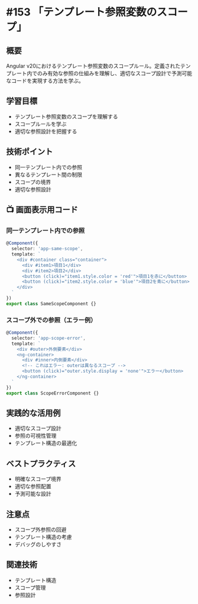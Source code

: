 # #153 「テンプレート参照変数のスコープ」

## 概要
Angular v20におけるテンプレート参照変数のスコープルール。定義されたテンプレート内でのみ有効な参照の仕組みを理解し、適切なスコープ設計で予測可能なコードを実現する方法を学ぶ。

## 学習目標
- テンプレート参照変数のスコープを理解する
- スコープルールを学ぶ
- 適切な参照設計を把握する

## 技術ポイント
- 同一テンプレート内での参照
- 異なるテンプレート間の制限
- スコープの境界
- 適切な参照設計

## 📺 画面表示用コード

### 同一テンプレート内での参照
```typescript
@Component({
  selector: 'app-same-scope',
  template: `
    <div #container class="container">
      <div #item1>項目1</div>
      <div #item2>項目2</div>
      <button (click)="item1.style.color = 'red'">項目1を赤に</button>
      <button (click)="item2.style.color = 'blue'">項目2を青に</button>
    </div>
  `
})
export class SameScopeComponent {}
```

### スコープ外での参照（エラー例）
```typescript
@Component({
  selector: 'app-scope-error',
  template: `
    <div #outer>外側要素</div>
    <ng-container>
      <div #inner>内側要素</div>
      <!-- これはエラー: outerは異なるスコープ -->
      <button (click)="outer.style.display = 'none'">エラー</button>
    </ng-container>
  `
})
export class ScopeErrorComponent {}
```

## 実践的な活用例
- 適切なスコープ設計
- 参照の可視性管理
- テンプレート構造の最適化

## ベストプラクティス
- 明確なスコープ境界
- 適切な参照配置
- 予測可能な設計

## 注意点
- スコープ外参照の回避
- テンプレート構造の考慮
- デバッグのしやすさ

## 関連技術
- テンプレート構造
- スコープ管理
- 参照設計
